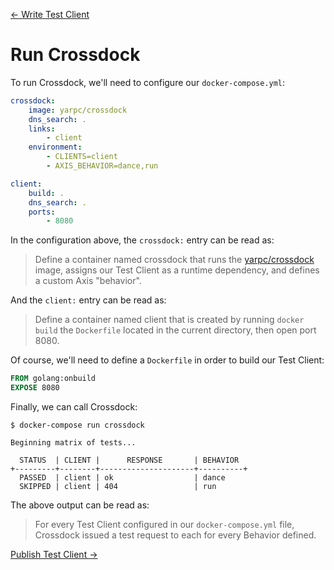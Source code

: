 [← Write Test Client](write-test-client.md)

# Run Crossdock

To run Crossdock, we'll need to configure our `docker-compose.yml`:

```yml
crossdock:
    image: yarpc/crossdock
    dns_search: .
    links:
        - client
    environment:
        - CLIENTS=client
        - AXIS_BEHAVIOR=dance,run

client:
    build: .
    dns_search: .
    ports:
        - 8080
```

In the configuration above, the `crossdock:` entry can be read as:

> Define a container named crossdock that runs the [yarpc/crossdock](https://hub.docker.com/r/yarpc/crossdock/) image,
> assigns our Test Client as a runtime dependency,
> and defines a custom Axis "behavior".

And the `client:` entry can be read as:

> Define a container named client that is created by running `docker build`
> the `Dockerfile` located in the current directory, then open port 8080.

Of course, we'll need to define a `Dockerfile` in order to build our Test Client:

```Dockerfile
FROM golang:onbuild
EXPOSE 8080
```

Finally, we can call Crossdock:

```
$ docker-compose run crossdock

Beginning matrix of tests...

  STATUS  | CLIENT |      RESPONSE       | BEHAVIOR
+---------+--------+---------------------+----------+
  PASSED  | client | ok                  | dance
  SKIPPED | client | 404                 | run

```

The above output can be read as:

> For every Test Client configured in our `docker-compose.yml` file,
> Crossdock issued a test request to each for every Behavior defined.

[Publish Test Client →](publish-test-client.md)
